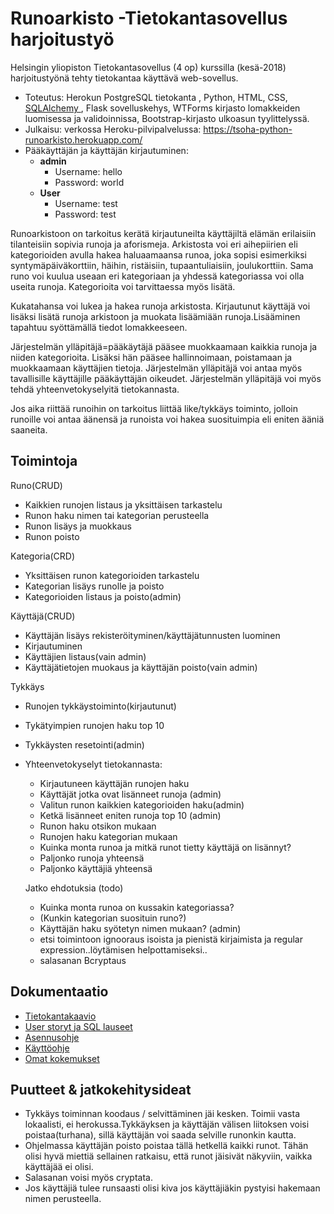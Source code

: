 # Runoarkisto -Tietokantasovellus harjoitustyö

 Helsingin yliopiston Tietokantasovellus (4 op) kurssilla (kesä-2018) harjoitustyönä tehty tietokantaa käyttävä web-sovellus. 
 - Toteutus: Herokun PostgreSQL tietokanta , Python, HTML, CSS, [ SQLAlchemy ](https://www.sqlalchemy.org),  Flask sovelluskehys, WTForms kirjasto lomakkeiden luomisessa ja validoinnissa,  Bootstrap-kirjasto ulkoasun tyylittelyssä.
 - Julkaisu: verkossa Heroku-pilvipalvelussa: https://tsoha-python-runoarkisto.herokuapp.com/
 - Pääkäyttäjän ja käyttäjän kirjautuminen:
   - **admin**
       - Username: hello
       - Password: world
   - **User**
       - Username: test
       - Password: test     
 
Runoarkistoon on tarkoitus kerätä kirjautuneilta käyttäjiltä elämän erilaisiin tilanteisiin sopivia
runoja ja aforismeja. Arkistosta voi eri aihepiirien eli kategorioiden avulla hakea haluaamaansa runoa, joka sopisi esimerkiksi syntymäpäiväkorttiin, häihin, ristäisiin, tupaantuliaisiin, joulukorttiin. Sama runo voi kuulua useaan eri kategoriaan ja yhdessä kategoriassa voi olla useita runoja. Kategorioita voi tarvittaessa myös lisätä.

Kukatahansa voi lukea ja hakea runoja arkistosta. Kirjautunut käyttäjä voi lisäksi lisätä runoja arkistoon ja muokata lisäämiään runoja.Lisääminen tapahtuu syöttämällä tiedot lomakkeeseen.

Järjestelmän ylläpitäjä=pääkäytäjä pääsee muokkaamaan kaikkia runoja ja niiden kategorioita. Lisäksi hän pääsee hallinnoimaan, poistamaan ja muokkaamaan käyttäjien tietoja. Järjestelmän ylläpitäjä voi antaa myös tavallisille käyttäjille pääkäyttäjän oikeudet. Järjestelmän ylläpitäjä voi myös tehdä yhteenvetokyselyitä tietokannasta.

Jos aika riittää runoihin on tarkoitus liittää like/tykkäys toiminto, jolloin runoille voi antaa äänensä ja runoista voi hakea suosituimpia eli eniten ääniä saaneita.

## Toimintoja

Runo(CRUD)
- Kaikkien runojen listaus ja yksittäisen tarkastelu
- Runon haku nimen tai kategorian perusteella
- Runon lisäys ja muokkaus
- Runon poisto

Kategoria(CRD)
- Yksittäisen runon kategorioiden tarkastelu
- Kategorian lisäys runolle ja poisto 
- Kategorioiden listaus ja poisto(admin)

Käyttäjä(CRUD)
- Käyttäjän lisäys rekisteröityminen/käyttäjätunnusten luominen
- Kirjautuminen
- Käyttäjien listaus(vain admin)
- Käyttäjätietojen muokaus ja käyttäjän poisto(vain admin)

Tykkäys
- Runojen tykkäystoiminto(kirjautunut)
- Tykätyimpien runojen haku top 10 
- Tykkäysten resetointi(admin)

- Yhteenvetokyselyt tietokannasta: 
    - Kirjautuneen käyttäjän runojen haku 
    - Käyttäjät jotka ovat lisänneet runoja (admin)
    - Valitun runon kaikkien kategorioiden haku(admin)
    - Ketkä lisänneet eniten runoja top 10 (admin)
    - Runon haku otsikon mukaan
    - Runojen haku kategorian mukaan
    - Kuinka monta runoa ja mitkä runot tietty käyttäjä on lisännyt?
    - Paljonko runoja yhteensä
    - Paljonko käyttäjiä yhteensä
  
    Jatko ehdotuksia (todo)
    - Kuinka monta runoa on kussakin kategoriassa?
    * (Kunkin kategorian suosituin runo?)
    - Käyttäjän haku syötetyn nimen mukaan? (admin)
    - etsi toimintoon ignooraus isoista ja pienistä kirjaimista ja regular expression..löytämisen helpottamiseksi..
    - salasanan Bcryptaus

## Dokumentaatio
- [Tietokantakaavio](https://github.com/vsvala/Runoarkisto/blob/master/dokumentaatio/Runo_db_kaavio%20(2).png)
- [User storyt ja SQL lauseet](https://github.com/vsvala/Runoarkisto/blob/master/dokumentaatio/userstory.md)
- [Asennusohje](https://github.com/vsvala/Runoarkisto/blob/master/dokumentaatio/asennusohje.md)
- [Käyttöohje](https://github.com/vsvala/Runoarkisto/blob/master/dokumentaatio/käyttöohje.md)
- [Omat kokemukset](https://github.com/vsvala/Runoarkisto/blob/master/dokumentaatio/omat_kokemukset.md)


## Puutteet & jatkokehitysideat
- Tykkäys toiminnan koodaus / selvittäminen jäi kesken. Toimii vasta lokaalisti, ei herokussa.Tykkäyksen ja käyttäjän välisen liitoksen voisi poistaa(turhana), sillä käyttäjän voi saada selville runonkin kautta.
- Ohjelmassa käyttäjän poisto poistaa tällä hetkellä kaikki runot. Tähän olisi hyvä miettiä sellainen ratkaisu, että runot jäisivät näkyviin, vaikka käyttäjää ei olisi. 
- Salasanan voisi myös cryptata. 
- Jos käyttäjiä tulee runsaasti olisi kiva jos käyttäjiäkin pystyisi hakemaan nimen perusteella.


